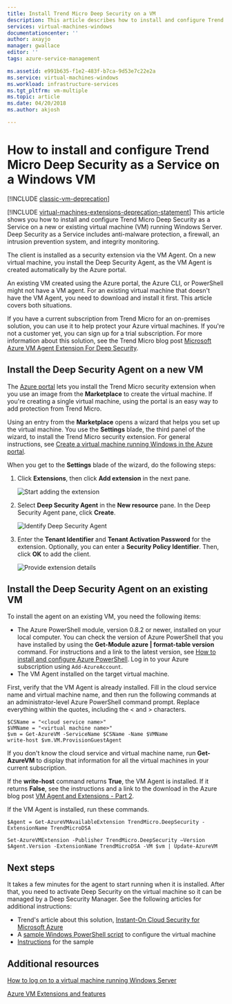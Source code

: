 ```yaml
---
title: Install Trend Micro Deep Security on a VM 
description: This article describes how to install and configure Trend Micro security on a VM created with the Classic deployment model in Azure.
services: virtual-machines-windows
documentationcenter: ''
author: axayjo
manager: gwallace
editor: ''
tags: azure-service-management

ms.assetid: e991b635-f1e2-483f-b7ca-9d53e7c22e2a
ms.service: virtual-machines-windows
ms.workload: infrastructure-services
ms.tgt_pltfrm: vm-multiple
ms.topic: article
ms.date: 04/20/2018
ms.author: akjosh

---
```

# How to install and configure Trend Micro Deep Security as a Service on a Windows VM

[!INCLUDE [classic-vm-deprecation](../../../includes/classic-vm-deprecation.md)]

[!INCLUDE [virtual-machines-extensions-deprecation-statement](../../../includes/virtual-machines-extensions-deprecation-statement.md)]
This article shows you how to install and configure Trend Micro Deep Security as a Service on a new or existing virtual machine (VM) running Windows Server. Deep Security as a Service includes anti-malware protection, a firewall, an intrusion prevention system, and integrity monitoring.

The client is installed as a security extension via the VM Agent. On a new virtual machine, you install the Deep Security Agent, as the VM Agent is created automatically by the Azure portal.

An existing VM created using the Azure portal, the Azure CLI, or PowerShell might not have a VM agent. For an existing virtual machine that doesn't have the VM Agent, you need to download and install it first. This article covers both situations.

If you have a current subscription from Trend Micro for an on-premises solution, you can use it to help protect your Azure virtual machines. If you're not a customer yet, you can sign up for a trial subscription. For more information about this solution, see the Trend Micro blog post [Microsoft Azure VM Agent Extension For Deep Security](https://go.microsoft.com/fwlink/p/?LinkId=403945).

## Install the Deep Security Agent on a new VM

The [Azure portal](https://portal.azure.com) lets you install the Trend Micro security extension when you use an image from the **Marketplace** to create the virtual machine. If you're creating a single virtual machine, using the portal is an easy way to add protection from Trend Micro.

Using an entry from the **Marketplace** opens a wizard that helps you set up the virtual machine. You use the **Settings** blade, the third panel of the wizard, to install the Trend Micro security extension.  For general instructions, see [Create a virtual machine running Windows in the Azure portal](../windows/quick-create-portal.md).

When you get to the **Settings** blade of the wizard, do the following steps:

1. Click **Extensions**, then click **Add extension** in the next pane.

   ![Start adding the extension][1]

2. Select **Deep Security Agent** in the **New resource** pane. In the Deep Security Agent pane, click **Create**.

   ![Identify Deep Security Agent][2]

3. Enter the **Tenant Identifier** and **Tenant Activation Password** for the extension. Optionally, you can enter a **Security Policy Identifier**. Then, click **OK** to add the client.

   ![Provide extension details][3]

## Install the Deep Security Agent on an existing VM
To install the agent on an existing VM, you need the following items:

* The Azure PowerShell module, version 0.8.2 or newer, installed on your local computer. You can check the version of Azure PowerShell that you have installed by using the **Get-Module azure | format-table version** command. For instructions and a link to the latest version, see [How to install and configure Azure PowerShell](/powershell/azure/). Log in to your Azure subscription using `Add-AzureAccount`.
* The VM Agent installed on the target virtual machine.

First, verify that the VM Agent is already installed. Fill in the cloud service name and virtual machine name, and then run the following commands at an administrator-level Azure PowerShell command prompt. Replace everything within the quotes, including the < and > characters.

```azurepowershell
$CSName = "<cloud service name>"
$VMName = "<virtual machine name>"
$vm = Get-AzureVM -ServiceName $CSName -Name $VMName
write-host $vm.VM.ProvisionGuestAgent
```

If you don't know the cloud service and virtual machine name, run **Get-AzureVM** to display that information for all the virtual machines in your current subscription.

If the **write-host** command returns **True**, the VM Agent is installed. If it returns **False**, see the instructions and a link to the download in the Azure blog post [VM Agent and Extensions - Part 2](https://go.microsoft.com/fwlink/p/?LinkId=403947).

If the VM Agent is installed, run these commands.

```azurepowershell
$Agent = Get-AzureVMAvailableExtension TrendMicro.DeepSecurity -ExtensionName TrendMicroDSA

Set-AzureVMExtension -Publisher TrendMicro.DeepSecurity –Version $Agent.Version -ExtensionName TrendMicroDSA -VM $vm | Update-AzureVM
```

## Next steps
It takes a few minutes for the agent to start running when it is installed. After that, you need to activate Deep Security on the virtual machine so it can be managed by a Deep Security Manager. See the following articles for additional instructions:

* Trend's article about this solution, [Instant-On Cloud Security for Microsoft Azure](https://go.microsoft.com/fwlink/?LinkId=404101)
* A [sample Windows PowerShell script](https://go.microsoft.com/fwlink/?LinkId=404100) to configure the virtual machine
* [Instructions](https://go.microsoft.com/fwlink/?LinkId=404099) for the sample

## Additional resources
[How to log on to a virtual machine running Windows Server]

[Azure VM Extensions and features]

<!-- Image references -->
[1]: ./media/trend/new_vm_Blade3.png
[2]: ./media/trend/find_SecurityAgent.png
[3]: ./media/trend/SecurityAgentDetails.png

<!-- Link references -->
[How to log on to a virtual machine running Windows Server]:../windows/classic/connect-logon.md
[Azure VM Extensions and features]: https://go.microsoft.com/fwlink/p/?linkid=390493&clcid=0x409
